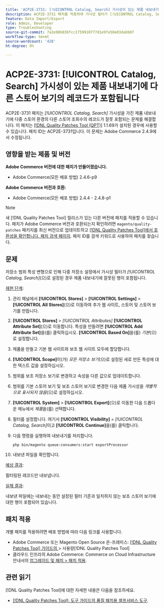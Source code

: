 ```yaml
---
title: 'ACP2E-3731: [!UICONTROL Catalog, Search] 가시성이 있는 제품 내보내기에 다른 스토어 보기의 레코드가 포함됩니다'
description: ACP2E-3731 패치를 적용하여 가시성 필터가 [!UICONTROL Catalog, Search]​(으)로 설정된 제품 내보내기에 저장소 범위 특성 변형으로 인해 다중 저장소 설정에 잘못된 행이 포함되는 Adobe Commerce을 수정합니다.
feature: Data Import/Export
role: Admin, Developer
type: Troubleshooting
source-git-commit: 7a2e98b836fcc1759910777d1e9fe50e03dabb07
workflow-type: tm+mt
source-wordcount: '428'
ht-degree: 0%

---
```



# ACP2E-3731: [!UICONTROL Catalog, Search] 가시성이 있는 제품 내보내기에 다른 스토어 보기의 레코드가 포함됩니다

ACP2E-3731 패치는 *[!UICONTROL Catalog, Search]* 가시성을 가진 제품 내보내기에 다중 스토어 환경의 다른 스토어 조회수의 레코드가 잘못 포함되는 문제를 해결합니다. 이 패치는 [[!DNL Quality Patches Tool (QPT)]](/help/tools/quality-patches-tool/quality-patches-tool-to-self-serve-quality-patches.md) 1.1.69가 설치된 경우에 사용할 수 있습니다. 패치 ID는 ACP2E-3731입니다. 이 문제는 Adobe Commerce 2.4.9에서 수정됩니다.

## 영향을 받는 제품 및 버전

**Adobe Commerce 버전에 대한 패치가 만들어졌습니다.**

* Adobe Commerce(모든 배포 방법) 2.4.6-p9

**Adobe Commerce 버전과 호환:**

* Adobe Commerce(모든 배포 방법) 2.4.4 - 2.4.8-p1

>[!NOTE]
>
>새 [!DNL Quality Patches Tool] 릴리스가 있는 다른 버전에 패치를 적용할 수 있습니다. 패치가 Adobe Commerce 버전과 호환되는지 확인하려면 `magento/quality-patches` 패키지를 최신 버전으로 업데이트하고 [[!DNL Quality Patches Tool]에서 호환성을 확인합니다. 패치 검색 페이지](https://experienceleague.adobe.com/tools/commerce-quality-patches/index.html?lang=ko). 패치 ID를 검색 키워드로 사용하여 패치를 찾습니다.

## 문제

저장소 범위 특성 변형으로 인해 다중 저장소 설정에서 가시성 필터가 *[!UICONTROL Catalog, Search]*(으)로 설정된 경우 제품 내보내기에 잘못된 행이 포함됩니다.

<u>재현 단계</u>:

1. 관리 패널에서 **[!UICONTROL Stores]** > **[!UICONTROL Settings]** > **[!UICONTROL All Stores]**(으)로 이동하여 추가 웹 사이트, 스토어 및 스토어 보기를 만듭니다.
1. **[!UICONTROL Stores]** > *[!UICONTROL Attributes]* **[!UICONTROL Attribute Set]**(으)로 이동합니다. 특성을 만들려면 **[!UICONTROL Add Attribute Set]**&#x200B;을(를) 클릭하십시오. **[!UICONTROL Based On]**&#x200B;을(를) *기본*(으)로 설정합니다.
1. 제품을 만들고 기본 웹 사이트와 보조 웹 사이트 모두에 할당합니다.
1. **[!UICONTROL Scope]**&#x200B;이(가) *모든 저장소 보기*(으)로 설정된 새로 만든 특성에 대한 텍스트 값을 설정하십시오.
1. 범위를 보조 저장소 보기로 변경하고 속성을 다른 값으로 업데이트합니다.
1. 범위를 기본 스토어 보기 및 보조 스토어 보기로 변경한 다음 제품 가시성을 *개별적으로 표시되지 않음*(으)로 설정하십시오.
1. **[!UICONTROL System]** > **[!UICONTROL Export]**(으)로 이동한 다음 드롭다운 메뉴에서 *제품*&#x200B;을(를) 선택합니다.
1. 필터를 설정합니다. 여기서 **[!UICONTROL Visibility]** = *[!UICONTROL Catalog, Search]*&#x200B;이고 **[!UICONTROL Continue]**&#x200B;을(를) 클릭합니다.
1. 다음 명령을 실행하여 내보내기를 처리합니다.

   ```
   php bin/magento queue:consumers:start exportProcessor
   ```

1. 내보낸 파일을 확인합니다.

<u>예상 결과</u>:

필터링된 레코드만 내보냅니다.

<u>실제 결과</u>:

내보낸 파일에는 내보내는 동안 설정된 필터 기준과 일치하지 않는 보조 스토어 보기에 대한 행이 포함되어 있습니다.

## 패치 적용

개별 패치를 적용하려면 배포 방법에 따라 다음 링크를 사용합니다.

* Adobe Commerce 또는 Magento Open Source 온-프레미스: [[!DNL Quality Patches Tool]  가이드의 &#x200B;](/help/tools/quality-patches-tool/usage.md)> 사용량[!DNL Quality Patches Tool]
* 클라우드 인프라의 Adobe Commerce: Commerce on Cloud Infrastructure 안내서의 [업그레이드 및 패치 > 패치 적용](https://experienceleague.adobe.com/docs/commerce-cloud-service/user-guide/develop/upgrade/apply-patches.html?lang=ko).

## 관련 읽기

[!DNL Quality Patches Tool]에 대한 자세한 내용은 다음을 참조하세요.

* [[!DNL Quality Patches Tool]: 도구 가이드의 품질 패치용 셀프서비스 도구](/help/tools/quality-patches-tool/quality-patches-tool-to-self-serve-quality-patches.md).
